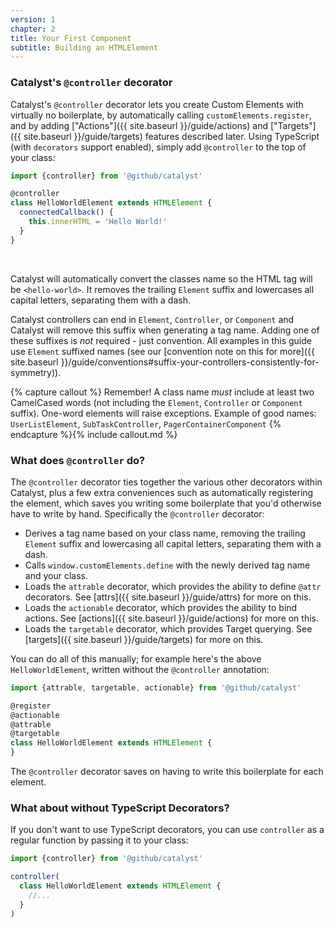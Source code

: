 ```yaml
---
version: 1
chapter: 2
title: Your First Component
subtitle: Building an HTMLElement
---
```


### Catalyst's `@controller` decorator

Catalyst's `@controller` decorator lets you create Custom Elements with virtually no boilerplate, by automatically calling `customElements.register`, and by adding ["Actions"]({{ site.baseurl }}/guide/actions) and ["Targets"]({{ site.baseurl }}/guide/targets) features described later. Using TypeScript (with `decorators` support enabled), simply add `@controller` to the top of your class:

<!-- annotations
controller: This must be added to all Catalyst controllers.
extends HTMLElement: This must be added to all Catalyst controllers.
connectedCallback: This runs when the element is added to the DOM | {{ site.baseurl }}/guide/lifecycle-hooks/#codeconnectedcallbackcode
-->

```js
import {controller} from '@github/catalyst'

@controller
class HelloWorldElement extends HTMLElement {
  connectedCallback() {
    this.innerHTML = 'Hello World!'
  }
}
```
<br>

Catalyst will automatically convert the classes name so the HTML tag will be `<hello-world>`. It removes the trailing `Element` suffix and lowercases all capital letters, separating them with a dash.

Catalyst controllers can end in `Element`, `Controller`, or `Component` and Catalyst will remove this suffix when generating a tag name. Adding one of these suffixes is _not_ required - just convention. All examples in this guide use `Element` suffixed names (see our [convention note on this for more]({{ site.baseurl }}/guide/conventions#suffix-your-controllers-consistently-for-symmetry)).

{% capture callout %}
Remember! A class name _must_ include at least two CamelCased words (not including the `Element`, `Controller` or `Component` suffix). One-word elements will raise exceptions. Example of good names: `UserListElement`, `SubTaskController`, `PagerContainerComponent`
{% endcapture %}{% include callout.md %}


### What does `@controller` do?

The `@controller` decorator ties together the various other decorators within Catalyst, plus a few extra conveniences such as automatically registering the element, which saves you writing some boilerplate that you'd otherwise have to write by hand. Specifically the `@controller` decorator:

 - Derives a tag name based on your class name, removing the trailing `Element` suffix and lowercasing all capital letters, separating them with a dash.
 - Calls `window.customElements.define` with the newly derived tag name and your class.
 - Loads the `attrable` decorator, which provides the ability to define `@attr` decorators. See [attrs]({{ site.baseurl }}/guide/attrs) for more on this.
 - Loads the `actionable` decorator, which provides the ability to bind actions. See [actions]({{ site.baseurl }}/guide/actions) for more on this.
 - Loads the `targetable` decorator, which provides Target querying. See [targets]({{ site.baseurl }}/guide/targets) for more on this.
 
You can do all of this manually; for example here's the above `HelloWorldElement`, written without the `@controller` annotation:

```js
import {attrable, targetable, actionable} from '@github/catalyst'

@register
@actionable
@attrable
@targetable
class HelloWorldElement extends HTMLElement {
}
```

The `@controller` decorator saves on having to write this boilerplate for each element.

### What about without TypeScript Decorators?

If you don't want to use TypeScript decorators, you can use `controller` as a regular function by passing it to your class:

```js
import {controller} from '@github/catalyst'

controller(
  class HelloWorldElement extends HTMLElement {
    //...
  }
)
```
<br>
